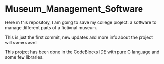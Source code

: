# Museum_Management_Software
Here in this repository, I am going to save my college project: a software to manage different parts of a fictional museum.

This is just the first commit, new updates and more info about the project will come soon!

This project has been done in the CodeBlocks IDE with pure C language and some few libraries.
